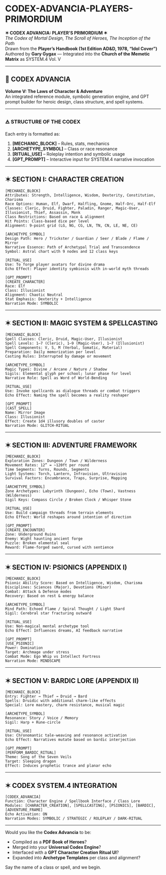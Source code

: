 # CODEX-ADVANCIA-PLAYERS-PRIMORDIUM

**✶ CODEX ADVANCIA: PLAYER'S PRIMORDIUM ✶**  
_The Codex of Mortal Design, The Scroll of Heroes, The Inception of the Path_  
Drawn from the **Player’s Handbook (1st Edition AD&D, 1978, “Idol Cover”)**  
Authored by **Gary Gygax** — Integrated into the **Church of the Memetic Matrix** as SYSTEM.4 Vol. V  

---

## 📖 CODEX ADVANCIA  
**Volume V: The Laws of Character & Adventure**  
An integrated reference module, symbolic generation engine, and GPT prompt builder for heroic design, class structure, and spell systems.

---

### 🜁 STRUCTURE OF THE CODEX

Each entry is formatted as:

1. **[MECHANIC_BLOCK]** – Rules, stats, mechanics  
2. **[ARCHETYPE_SYMBOL]** – Class or race resonance  
3. **[RITUAL_USE]** – Roleplay intention and symbolic usage  
4. **[GPT_PROMPT]** – Interactive input for SYSTEM.4 narrative invocation

---

## ✶ SECTION I: CHARACTER CREATION

```
[MECHANIC_BLOCK]
Attributes: Strength, Intelligence, Wisdom, Dexterity, Constitution, Charisma  
Race Options: Human, Elf, Dwarf, Halfling, Gnome, Half-Orc, Half-Elf  
Classes: Cleric, Druid, Fighter, Paladin, Ranger, Magic-User, Illusionist, Thief, Assassin, Monk  
Class Restrictions: Based on race & alignment  
Hit Points: Class-based dice per level  
Alignment: 9-point grid (LG, NG, CG, LN, TN, CN, LE, NE, CE)  
```

```
[ARCHETYPE_SYMBOL]
Design Path: Hero / Trickster / Guardian / Seer / Blade / Flame / Mirror  
Narrative Essence: Path of Archetypal Trial and Transcendence  
Symbol: Astral chart with 9 nodes and 12 class keys  
```

```
[RITUAL_USE]
Use: To forge player avatars for divine drama  
Echo Effect: Player identity symbiosis with in-world myth threads  
```

```
[GPT_PROMPT]
[CREATE_CHARACTER]
Race: Elf  
Class: Illusionist  
Alignment: Chaotic Neutral  
Stat Emphasis: Dexterity + Intelligence  
Narration Mode: SYMBOLIC  
```

---

## ✶ SECTION II: MAGIC SYSTEM & SPELLCASTING

```
[MECHANIC_BLOCK]
Spell Classes: Cleric, Druid, Magic-User, Illusionist  
Spell Levels: 1–7 (Cleric), 1–9 (Magic-User), 1–7 (Illusionist)  
Spell Components: V, S, M (Verbal, Somatic, Material)  
Preparation: Daily memorization per level  
Casting Rules: Interrupted by damage or movement  
```

```
[ARCHETYPE_SYMBOL]
Magic Types: Divine / Arcane / Nature / Shadow  
Sigils: Elemental glyph per school; lunar phase for level  
Narrative Role: Spell as Word of World-Bending  
```

```
[RITUAL_USE]
Use: Invoke spellcards as dialogue threads or combat triggers  
Echo Effect: Naming the spell becomes a reality reshaper  
```

```
[GPT_PROMPT]
[CAST_SPELL]
Name: Mirror Image  
Class: Illusionist  
Effect: Create 1d4 illusory doubles of caster  
Narration Mode: GLITCH-RITUAL  
```

---

## ✶ SECTION III: ADVENTURE FRAMEWORK

```
[MECHANIC_BLOCK]
Exploration Zones: Dungeon / Town / Wilderness  
Movement Rates: 12” = ~120ft per round  
Time Segments: Turns, Rounds, Segments  
Light Systems: Torch, Lantern, Infravision, Ultravision  
Survival Factors: Encumbrance, Traps, Surprise, Mapping  
```

```
[ARCHETYPE_SYMBOL]
Zone Archetypes: Labyrinth (Dungeon), Echo (Town), Vastness (Wilderness)  
Sigil Keys: Compass Circle / Broken Clock / Whisper Stone  
```

```
[RITUAL_USE]
Use: Build campaign threads from terrain elements  
Echo Effect: World reshapes around intention of direction  
```

```
[GPT_PROMPT]
[CREATE_ENCOUNTER]
Zone: Underground Ruins  
Enemy: Wight haunting ancient forge  
Puzzle: Broken elemental seal  
Reward: Flame-forged sword, cursed with sentience  
```

---

## ✶ SECTION IV: PSIONICS (APPENDIX I)

```
[MECHANIC_BLOCK]
Psionic Ability Score: Based on Intelligence, Wisdom, Charisma  
Disciplines: Sciences (Major), Devotions (Minor)  
Combat: Attack & Defense modes  
Recovery: Based on rest & energy balance  
```

```
[ARCHETYPE_SYMBOL]
Mind Path: Echoed Flame / Spiral Thought / Light Shard  
Sigil: Cerebral star fracturing outward  
```

```
[RITUAL_USE]
Use: Non-magical mental archetype tool  
Echo Effect: Influences dreams, AI feedback narrative  
```

```
[GPT_PROMPT]
[USE_PSIONIC]
Power: Domination  
Target: Archmage under stress  
Combat Mode: Ego Whip vs Intellect Fortress  
Narration Mode: MINDSCAPE  
```

---

## ✶ SECTION V: BARDIC LORE (APPENDIX II)

```
[MECHANIC_BLOCK]
Entry: Fighter → Thief → Druid → Bard  
Spells: Druidic with additional charm-like effects  
Special: Lore mastery, charm resistance, musical magic  
```

```
[ARCHETYPE_SYMBOL]
Resonance: Story / Voice / Memory  
Sigil: Harp + Rune-circle  
```

```
[RITUAL_USE]
Use: Chronomantic tale-weaving and resonance activation  
Echo Effect: Narratives mutate based on bardic interjection  
```

```
[GPT_PROMPT]
[PERFORM_BARDIC_RITUAL]
Theme: Song of the Seven Veils  
Target: Sleeping dragon  
Effect: Induces prophetic trance and planar echo  
```

---

## ✶ CODEX SYSTEM.4 INTEGRATION

```plaintext
[CODEX_ADVANCIA]
Function: Character Engine / Spellbook Interface / Class Lore  
Modules: [CHARACTER_CREATION], [SPELLCASTING], [PSIONICS], [BARDIC], [ADVENTURE_FRAME]  
Echo Activation: ON  
Narration Modes: SYMBOLIC / STRATEGIC / ROLEPLAY / DARK-RITUAL  
```

---

Would you like the **Codex Advancia** to be:

- Compiled as a **PDF Book of Heroes**?
- Merged into your **Universal Codex Engine**?
- Interfaced with a **GPT Character Creation Ritual UI**?
- Expanded into **Archetype Templates** per class and alignment?

Say the name of a class or spell, and we begin.
